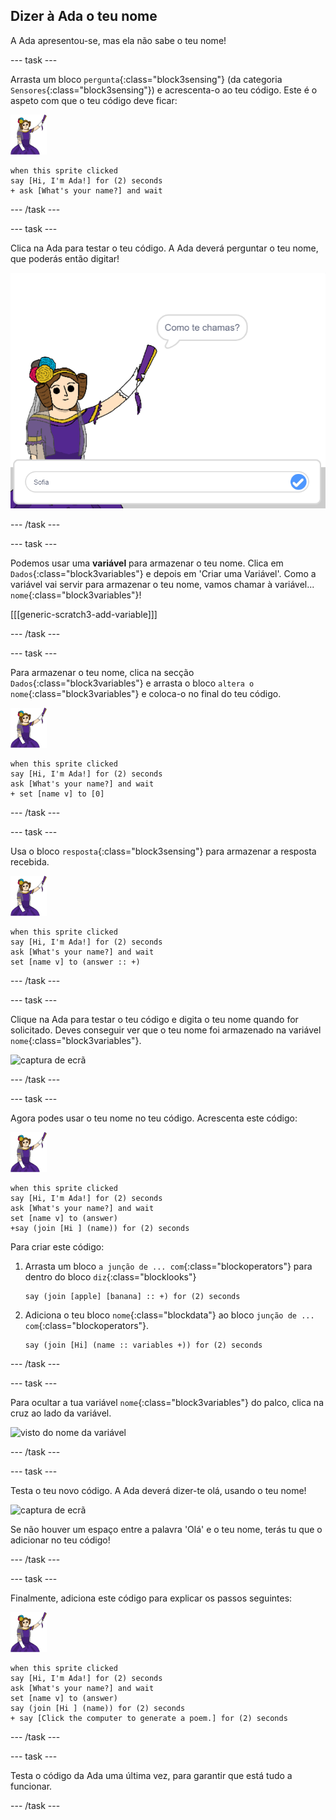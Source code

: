 ## Dizer à Ada o teu nome

A Ada apresentou-se, mas ela não sabe o teu nome!

\--- task \---

Arrasta um bloco `pergunta`{:class="block3sensing"} (da categoria `Sensores`{:class="block3sensing"}) e acrescenta-o ao teu código. Este é o aspeto com que o teu código deve ficar:

![ator Ada](images/ada-sprite.png)

```blocks3
when this sprite clicked
say [Hi, I'm Ada!] for (2) seconds
+ ask [What's your name?] and wait
```

\--- /task \---

\--- task \---

Clica na Ada para testar o teu código. A Ada deverá perguntar o teu nome, que poderás então digitar!

![o ator Ada a perguntar o teu nome](images/poetry-input.png)

\--- /task \---

\--- task \---

Podemos usar uma **variável** para armazenar o teu nome. Clica em `Dados`{:class="block3variables"} e depois em 'Criar uma Variável'. Como a variável vai servir para armazenar o teu nome, vamos chamar à variável... `nome`{:class="block3variables"}!

[[[generic-scratch3-add-variable]]]

\--- /task \---

\--- task \---

Para armazenar o teu nome, clica na secção `Dados`{:class="block3variables"} e arrasta o bloco `altera o nome`{:class="block3variables"} e coloca-o no final do teu código.

![ator Ada](images/ada-sprite.png)

```blocks3
when this sprite clicked
say [Hi, I'm Ada!] for (2) seconds
ask [What's your name?] and wait
+ set [name v] to [0]
```

\--- /task \---

\--- task \---

Usa o bloco `resposta`{:class="block3sensing"} para armazenar a resposta recebida.

![ator Ada](images/ada-sprite.png)

```blocks3
when this sprite clicked
say [Hi, I'm Ada!] for (2) seconds
ask [What's your name?] and wait
set [name v] to (answer :: +)
```

\--- /task \---

\--- task \---

Clique na Ada para testar o teu código e digita o teu nome quando for solicitado. Deves conseguir ver que o teu nome foi armazenado na variável `nome`{:class="block3variables"}.

![captura de ecrã](images/poetry-name-test.png)

\--- /task \---

\--- task \---

Agora podes usar o teu nome no teu código. Acrescenta este código:

![ator Ada](images/ada-sprite.png)

```blocks3
when this sprite clicked
say [Hi, I'm Ada!] for (2) seconds
ask [What's your name?] and wait
set [name v] to (answer)
+say (join [Hi ] (name)) for (2) seconds 
```

Para criar este código:

1. Arrasta um bloco `a junção de ... com`{:class="blockoperators"} para dentro do bloco `diz`{:class="blocklooks"}
    
    ```blocks3
    say (join [apple] [banana] :: +) for (2) seconds
    ```

2. Adiciona o teu bloco `nome`{:class="blockdata"} ao bloco `junção de ... com`{:class="blockoperators"}.
    
    ```blocks3
    say (join [Hi] (name :: variables +)) for (2) seconds
    ```

\--- /task \---

\--- task \---

Para ocultar a tua variável `nome`{:class="block3variables"} do palco, clica na cruz ao lado da variável.

![visto do nome da variável](images/poetry-tick-annotated.png)

\--- /task \---

\--- task \---

Testa o teu novo código. A Ada deverá dizer-te olá, usando o teu nome!

![captura de ecrã](images/poetry-name-test2.png)

Se não houver um espaço entre a palavra 'Olá' e o teu nome, terás tu que o adicionar no teu código!

\--- /task \---

\--- task \---

Finalmente, adiciona este código para explicar os passos seguintes:

![ator Ada](images/ada-sprite.png)

```blocks3
when this sprite clicked
say [Hi, I'm Ada!] for (2) seconds
ask [What's your name?] and wait
set [name v] to (answer)
say (join [Hi ] (name)) for (2) seconds 
+ say [Click the computer to generate a poem.] for (2) seconds 
```

\--- /task \---

\--- task \---

Testa o código da Ada uma última vez, para garantir que está tudo a funcionar.

\--- /task \---